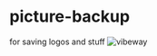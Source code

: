 # picture-backup
for saving logos and stuff
![vibeway](https://user-images.githubusercontent.com/111003210/184709398-ee7c4232-5f9f-49c6-bb84-16c0bda773f8.png)
